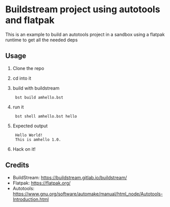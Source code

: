 # Buildstream project using autotools and flatpak

This is an example to build an autotools project in a sandbox using a flatpak runtime to get all the needed deps

## Usage

1. Clone the repo
2. cd into it
3. build with buildstream

        bst build amhello.bst

4. run it

        bst shell amhello.bst hello

5. Expected output

        Hello World!
        This is amhello 1.0.

6. Hack on it!

## Credits

- BuildStream: https://buildstream.gitlab.io/buildstream/
- Flatpak: https://flatpak.org/
- Autotools: https://www.gnu.org/software/automake/manual/html_node/Autotools-Introduction.html
